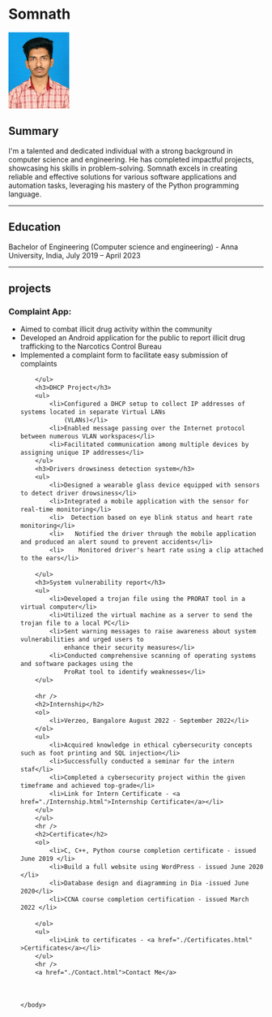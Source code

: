 <!DOCTYPE html>
<html lang="en">
    <head>
        <meta charset="UTF-8">
        <title>Resume</title>
    </head>
    <body>
        <h1>Somnath</h1>
        <img src="./Somu.jpg" height="150">
        <h2>Summary</h2>
        <p>I'm a talented and dedicated individual with a strong background in computer science and 
            engineering. He has completed impactful projects, showcasing his skills in problem-solving.
            Somnath excels in creating reliable and effective solutions for various software applications and 
            automation tasks, leveraging his mastery of the Python programming language.</p>
        <hr />
        <h2>Education</h2>
        <p>Bachelor of Engineering (Computer science and engineering) - Anna University, India, July 2019 – April 2023 </p>
        <hr />
        <h2>projects</h2>
        <h3>Complaint App:</h3>
        <ul>
            <li>Aimed to combat illicit drug activity within the community</li>
            <li>Developed an Android application for the public to report illicit drug trafficking to the 
                Narcotics Control Bureau</li>
            <li>Implemented a complaint form to facilitate easy submission of complaints</li>

        </ul>
        <h3>DHCP Project</h3>
        <ul>
            <li>Configured a DHCP setup to collect IP addresses of systems located in separate Virtual LANs 
                (VLANs)</li>
            <li>Enabled message passing over the Internet protocol between numerous VLAN workspaces</li>    
            <li>Facilitated communication among multiple devices by assigning unique IP addresses</li>
        </ul>
        <h3>Drivers drowsiness detection system</h3>
        <ul>
            <li>Designed a wearable glass device equipped with sensors to detect driver drowsiness</li>
            <li>Integrated a mobile application with the sensor for real-time monitoring</li>
            <li>  Detection based on eye blink status and heart rate monitoring</li>
            <li>   Notified the driver through the mobile application and produced an alert sound to prevent accidents</li>
            <li>    Monitored driver's heart rate using a clip attached to the ears</li>
                
        </ul>
        <h3>System vulnerability report</h3>
        <ul>
            <li>Developed a trojan file using the PRORAT tool in a virtual computer</li>
            <li>Utilized the virtual machine as a server to send the trojan file to a local PC</li>
            <li>Sent warning messages to raise awareness about system vulnerabilities and urged users to 
                enhance their security measures</li>
            <li>Conducted comprehensive scanning of operating systems and software packages using the 
                ProRat tool to identify weaknesses</li>
        </ul>

        <hr />
        <h2>Internship</h2>
        <ol>
            <li>Verzeo, Bangalore August 2022 - September 2022</li>
        </ol>
        <ul>
            <li>Acquired knowledge in ethical cybersecurity concepts such as foot printing and SQL injection</li>
            <li>Successfully conducted a seminar for the intern staf</li>
            <li>Completed a cybersecurity project within the given timeframe and achieved top-grade</li>
            <li>Link for Intern Certificate - <a href="./Internship.html">Internship Certificate</a></li>
        </ul>
        </ul>
        <hr />
        <h2>Certificate</h2>
        <ol>
            <li>C, C++, Python course completion certificate - issued June 2019 </li>
            <li>Build a full website using WordPress - issued June 2020 </li>
            <li>Database design and diagramming in Dia -issued June 2020</li>
            <li>CCNA course completion certification - issued March 2022 </li>
            
        </ol>
        <ul>
            <li>Link to certificates - <a href="./Certificates.html" >Certificates</a></li>
        </ul>
        <hr />
        <a href="./Contact.html">Contact Me</a>



    </body>
</html>
